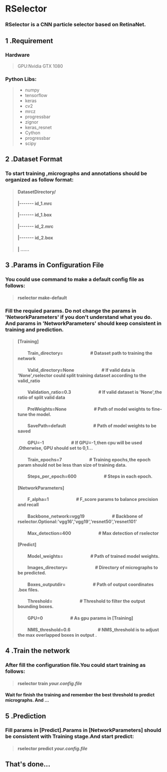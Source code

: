 # RSelector
###    RSelector is a CNN particle selector based on RetinaNet.
###
## 1 .Requirement
### Hardware
> GPU:Nvidia GTX 1080
### Python Libs:
> + numpy
> + tensorflow
> + keras
> + cv2
> + mrcz
> + progressbar
> + zignor
> + keras_resnet
> + Cython
> + progressbar
> + scipy
## 2 .Dataset Format
### To start  training ,micrographs and annotations should be organized as follow format:
> #### DatasetDirectory/
> ####         |------- id_1.mrc
> ####         |------- id_1.box
> ####         |------- id_2.mrc
> ####         |------- id_2.box
> ####         |    ......    

## 3 .Params in Configuration File
### You could use command  to make a default config file as follows:
> #### rselector make-default
### Fill the requied params. Do not  change the params in 'NetworkParameters' if you don't understand what you do. And params in 'NetworkParameters' should keep consistent in training and  prediction.

> ####        [Training]
> ####  &emsp;&emsp;  Train_directory=                &emsp;&emsp;&emsp;&emsp;&emsp;&emsp;\#  Dataset path to training the network
> ####  &emsp;&emsp;  Valid_directory=None                &emsp;&emsp;&emsp;&emsp;&emsp;&emsp;\# If valid data is 'None',rselector could split training dataset according to the valid_ratio 
> ####  &emsp;&emsp;  Validation_ratio=0.3              &emsp;&emsp;&emsp;&emsp;&emsp;&emsp;\#  If valid dataset is 'None',the ratio of split valid data
> ####  &emsp;&emsp;  PreWeights=None                   &emsp;&emsp;&emsp;&emsp;&emsp;&emsp;\#   Path of model weights to fine-tune the model. 
> ####  &emsp;&emsp;  SavePath=default                  &emsp;&emsp;&emsp;&emsp;&emsp;&emsp;\#  Path of  model weights to be saved
>  ####   
> ####   &emsp;&emsp; GPU=-1                            &emsp;&emsp;&emsp;&emsp;&emsp;&emsp;\# If GPU=-1,then cpu will be used .Otherwise, GPU should set to 0,1... 
>  ####  &emsp;&emsp; Train_epochs=7                    &emsp;&emsp;&emsp;&emsp;&emsp;&emsp;\#   Training epochs,the epoch param should not be less than size of training data.
> ####   &emsp;&emsp; Steps_per_epoch=600               &emsp;&emsp;&emsp;&emsp;&emsp;&emsp;\# Steps in each epoch.
> ####    
> ####  [NetworkParameters]
> ####  &emsp;&emsp;  F_alpha=1                         &emsp;&emsp;&emsp;&emsp;&emsp;&emsp;\# F_score params to balance precision and recall 
> ####  &emsp;&emsp;  Backbone_network=vgg19            &emsp;&emsp;&emsp;&emsp;&emsp;&emsp;\# Backbone of rselector.Optional:'vgg16','vgg19','resnet50','resnet101'
>  #### &emsp;&emsp;  Max_detection=400                 &emsp;&emsp;&emsp;&emsp;&emsp;&emsp;\# Max detection of rselector
> ####    
> ####  [Predict]
>  ####  &emsp;&emsp; Model_weights=                    &emsp;&emsp;&emsp;&emsp;&emsp;&emsp;\#  Path of trained model weights.
> ####   &emsp;&emsp; Images_directory=                 &emsp;&emsp;&emsp;&emsp;&emsp;&emsp;\#  Directory of micrographs to be predicted.
> ####  &emsp;&emsp;  Boxes_outputdir=                  &emsp;&emsp;&emsp;&emsp;&emsp;&emsp;\#  Path of output coordinates .box files.
> ####  &emsp;&emsp;  Threshold=                        &emsp;&emsp;&emsp;&emsp;&emsp;&emsp;\#  Threshold to filter the output bounding boxes.
> ####    
> ####  &emsp;&emsp;  GPU=0                             &emsp;&emsp;&emsp;&emsp;&emsp;&emsp;\#  As gpu params in [Training]
> ####  &emsp;&emsp;  NMS_threshold=0.6                 &emsp;&emsp;&emsp;&emsp;&emsp;&emsp;\# NMS_threshold is to adjust the max overlapped boxes in output .

## 4 .Train the network
### After fill the configuration file.You could start training as follows:
> #### rselector train *your.config.file*
#### Wait for  finish the training and remember the best threshold to predict micrographs. And ...
## 5 .Prediction
### Fill params in [Predict].Params in [NetworkParameters] should be consistent with Training stage.And start  predict:
> #### rselector predict *your.config.file*
## That's done...